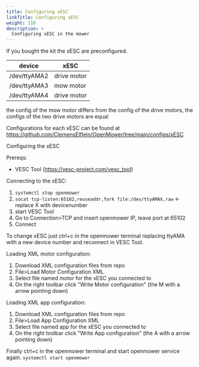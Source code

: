 ```yaml
---
title: Configuring xESC
linkTitle: Configuring xESC
weight: 110
description: >
  Configuring xESC in the mower 
---
```


If you bought the kit the xESC are preconfigured.

| device  	    | xESC        	|
|---------	    |-------------	|
| /dev/ttyAMA2 	| drive motor 	|
| /dev/ttyAMA3 	| mow motor   	|
| /dev/ttyAMA4 	| drive motor 	|

the config of the mow motor differs from the config of the drive motors, the configs of the two drive motors are equal

Configurations for each xESC can be found at https://github.com/ClemensElflein/OpenMower/tree/main/configs/xESC


Configuring the xESC

Prereqs:
* VESC Tool (https://vesc-project.com/vesc_tool)

Connecting to the xESC:
1. `systemctl stop openmower`
1. `socat tcp-listen:65102,reuseaddr,fork file:/dev/ttyAMAX,raw` <- replace X with devicenumber
1. start VESC Tool 
1. Go to Connection>TCP and insert openmower IP, leave port at 65102
1. Connect 

To change xESC just ctrl+c in the openmower terminal replacing ttyAMA with a new device number and reconnect in VESC Tool.

Loading XML motor configuration:
1. Download XML configuration files from repo
1. File>Load Motor Configuration XML
1. Select file named motor for the xESC you connected to
1. On the right toolbar click "Write Motor configuration" (the M with a arrow pointing down)

Loading XML app configuration:
1. Download XML configuration files from repo
1. File>Load App Configuration XML
1. Select file named app for the xESC you connected to
1. On the right toolbar click "Write App configuration" (the A with a arrow pointing down)


Finally ctrl+c in the openmower terminal and start openmower service again. `systemctl start openmower`


